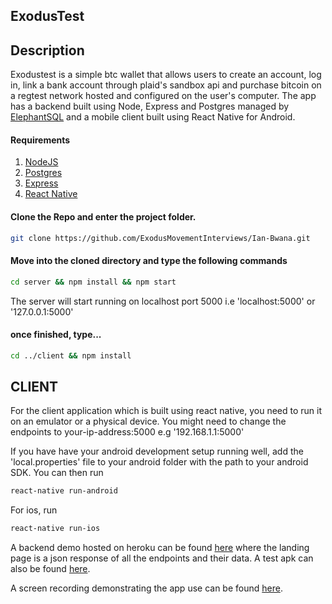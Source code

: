 ## ExodusTest


## Description
Exodustest is a simple btc wallet that allows users to create an account, log in, link a bank account through plaid's sandbox api and purchase bitcoin on a regtest network hosted and configured on the user's computer. The app has a backend built using Node, Express and Postgres managed by [ElephantSQL](https://www.elephantsql.com/) and a mobile client built using React Native for Android.

#### Requirements
1. [NodeJS](https://nodejs.org/en/)
2. [Postgres](https://www.postgresql.org/download/)
3. [Express](https://virtualenv.pypa.io/en/stable/installation/)
4. [React Native](https://reactnative.dev/)

#### Clone the Repo and enter the project folder.
```bash
git clone https://github.com/ExodusMovementInterviews/Ian-Bwana.git
```
#### Move into the cloned directory and type the following commands
```bash
cd server && npm install && npm start
```

The server will start running on localhost port 5000 i.e 'localhost:5000' or '127.0.0.1:5000'

#### once finished, type...
```bash
cd ../client && npm install 
```
## CLIENT
For the client application which is built using react native, you need to run it on an emulator or a physical device. You might need to change the endpoints to your-ip-address:5000 e.g '192.168.1.1:5000'

If you have have your android development setup running well, add the 'local.properties' file to your android folder with the path to your android SDK.
You can then run 
```bash
react-native run-android 
```

For ios, run 
```bash
react-native run-ios
```

A backend demo hosted on heroku can be found [here](https://exodustest.herokuapp.com/) where the landing page is a json response of all the endpoints and their data. 
A test apk can also be found [here](https://drive.google.com/file/d/1M-Gs6QEni-j966Lp1i4uTHZFaIHZsFZ9/view?usp=sharing).

A screen recording demonstrating the app use can be found [here](https://drive.google.com/file/d/1QvGWK5_WqYD-cXTUZ3RSBEdRbntJ45fu/view?usp=sharing).


